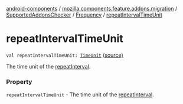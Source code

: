 [android-components](../../../index.md) / [mozilla.components.feature.addons.migration](../../index.md) / [SupportedAddonsChecker](../index.md) / [Frequency](index.md) / [repeatIntervalTimeUnit](./repeat-interval-time-unit.md)

# repeatIntervalTimeUnit

`val repeatIntervalTimeUnit: `[`TimeUnit`](https://developer.android.com/reference/java/util/concurrent/TimeUnit.html) [(source)](https://github.com/mozilla-mobile/android-components/blob/master/components/feature/addons/src/main/java/mozilla/components/feature/addons/migration/SupportedAddonsChecker.kt#L55)

The time unit of the [repeatInterval](repeat-interval.md).

### Property

`repeatIntervalTimeUnit` - The time unit of the [repeatInterval](repeat-interval.md).